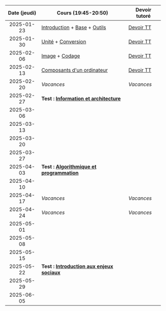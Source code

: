 | Date (jeudi) | Cours (19:45-20:50)                                                                             | Devoir tutoré                  |
| :----------: | ----------------------------------------------------------------------------------------------- | ------------------------------ |
|  2025-01-23  | [Introduction](/docs/1mb/intro) + [Base](/docs/1mb/info/base) + [Outils](/docs/1mb/info/outils) | [Devoir TT](/docs/1mb/info/tt) |
|  2025-01-30  | [Unité](/docs/1mb/info/unite) + [Conversion](/docs/1mb/info/conversion)                         | [Devoir TT](/docs/1mb/info/tt) |
|  2025-02-06  | [Image](/docs/1mb/info/image) + [Codage](/docs/1mb/info/codage)                                 | [Devoir TT](/docs/1mb/info/tt) |
|  2025-02-13  | [Composants d'un ordinateur](/docs/1mb/info/composant)                                          | [Devoir TT](/docs/1mb/info/tt) |
|  2025-02-20  | _Vacances_                                                                                      | _Vacances_                     |
|  2025-02-27  | **Test : [Information et architecture](/docs/1mb/info)**                                        |                                |
|  2025-03-06  |                                                                                                 |                                |
|  2025-03-13  |                                                                                                 |                                |
|  2025-03-20  |                                                                                                 |                                |
|  2025-03-27  |                                                                                                 |                                |
|  2025-04-03  | **Test : [Algorithmique et programmation](/docs/1mb/prog)**                                     |                                |
|  2025-04-10  |                                                                                                 |                                |
|  2025-04-17  | _Vacances_                                                                                      | _Vacances_                     |
|  2025-04-24  | _Vacances_                                                                                      | _Vacances_                     |
|  2025-05-01  |                                                                                                 |                                |
|  2025-05-08  |                                                                                                 |                                |
|  2025-05-15  |                                                                                                 |                                |
|  2025-05-22  | **Test : [Introduction aux enjeux sociaux](/docs/1mb/enje)**                                    |                                |
|  2025-05-29  |                                                                                                 |                                |
|  2025-06-05  |                                                                                                 |                                |
